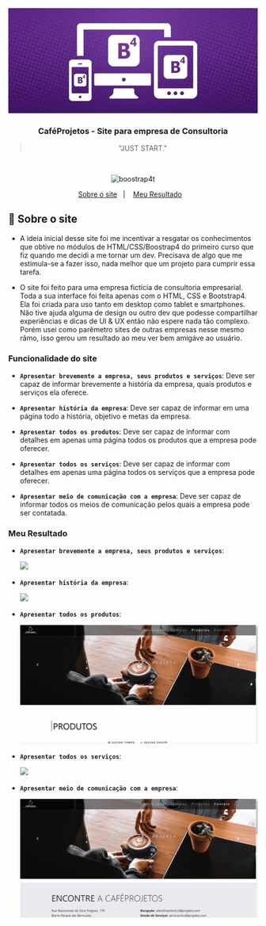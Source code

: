 <img alt="Bootstrap4" src="./assets/img/readme_img.jpg"/>

<h3 align="center">
  CaféProjetos - Site para empresa de Consultoria
</h3>

<blockquote align="center">“JUST START."</blockquote><br>

<p align="center">
  <img alt= "boostrap4t" src="https://img.shields.io/badge/boostrap-v4.3-green">
</p>

<p align="center">
  <a href="#rocket-sobre-o-desafio">Sobre o site</a>&nbsp;&nbsp;&nbsp;|&nbsp;&nbsp;&nbsp;
  <a href="#meu-resultado">Meu Resultado</a>&nbsp;&nbsp;&nbsp;
</p>

## :rocket: Sobre o site

- A ideia inicial desse site foi me incentivar a resgatar os conhecimentos que obtive no módulos de HTML/CSS/Boostrap4 do primeiro curso que fiz quando me decidi a me tornar um dev. Precisava de algo que me estimula-se a fazer isso, nada melhor que um projeto para cumprir essa tarefa. 

- O site foi feito para uma empresa fictícia de consultoria empresarial. Toda a sua interface foi feita apenas com o HTML, CSS e Bootstrap4. Ela foi criada para uso tanto em desktop como tablet e smartphones. Não tive ajuda alguma de design ou outro dev que podesse compartilhar experiências e dicas de UI & UX então não espere nada tão complexo. Porém usei como parêmetro sites de outras empresas nesse mesmo râmo, isso gerou um resultado ao meu ver bem amigáve ao usuário.



### Funcionalidade do site

- **`Apresentar brevemente a empresa, seus produtos e serviços`**: Deve ser capaz de informar brevemente a história da empresa, quais produtos e serviços ela oferece.

- **`Apresentar história da empresa`**: Deve ser capaz de informar em uma página todo a história, objetivo e metas da empresa.

- **`Apresentar todos os produtos`**: Deve ser capaz de informar com detalhes em apenas uma página todos os produtos que a empresa pode oferecer.

- **`Apresentar todos os serviços`**: Deve ser capaz de informar com detalhes em apenas uma página todos os serviços que a empresa pode oferecer.

- **`Apresentar meio de comunicação com a empresa`**: Deve ser capaz de informar todos os meios de comunicação pelos quais a empresa pode ser contatada.


### Meu Resultado

- **`Apresentar brevemente a empresa, seus produtos e serviços`**:

  ![](.\assets\gifs\index.gif)


- **`Apresentar história da empresa`**:

  ![](.\assets\gifs\institucional.gif)


- **`Apresentar todos os produtos`**:

  ![](.\assets\gifs\produtos.gif)


- **`Apresentar todos os serviços`**:

  ![](.\assets\gifs\servicos.gif)


- **`Apresentar meio de comunicação com a empresa`**:

  ![](.\assets\gifs\contato.gif)


